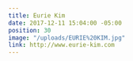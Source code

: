 ```yaml
---
title: Eurie Kim
date: 2017-12-11 15:04:00 -05:00
position: 30
image: "/uploads/EURIE%20KIM.jpg"
link: http://www.eurie-kim.com
---
```



